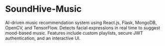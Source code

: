 # SoundHive-Music
AI-driven music recommendation system using React.js, Flask, MongoDB, OpenCV, and TensorFlow. Detects facial expressions in real time to suggest mood-based music. Features include custom playlists, secure JWT authentication, and an interactive UI.
